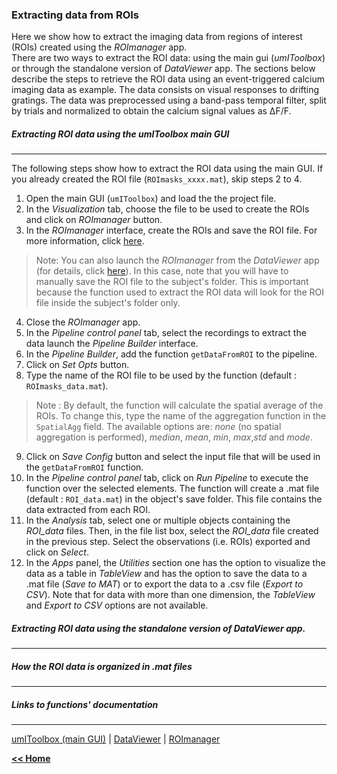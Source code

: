 ### Extracting data from ROIs

Here we show how to extract the imaging data from regions of interest (ROIs) created using the *ROImanager* app.   
There are two ways to extract the ROI data: using the main gui (*umIToolbox*) or through the standalone version of *DataViewer* app. The sections below describe the steps to retrieve the ROI data using an event-triggered calcium imaging data as example. The data consists on visual responses to drifting gratings. The data was preprocessed using a band-pass temporal filter, split by trials and normalized to obtain the calcium signal values as &#916;F/F.

##### Extracting ROI data using the *umIToolbox* main GUI
___

The following steps show how to extract the ROI data using the main GUI. If you already created the  ROI file (```ROImasks_xxxx.mat```), skip steps 2 to 4.

1. Open the main GUI (```umIToolbox```) and load the the project file.
2. In the *Visualization* tab, choose the file to be used to create the ROIs and click on *ROImanager* button.
3. In the *ROImanager* interface, create the ROIs and save the ROI file. For more information, click [here](../../docs/devDocs/roimanager.md).
  >Note: You can also launch the *ROImanager* from the *DataViewer* app (for details, click [here](../../docs/devDocs/dataviewer.md)). In this case, note that you will have to manually save the ROI file to the subject's folder. This is important because the function used to extract the ROI data will look for the ROI file inside the subject's folder only.   

4. Close the *ROImanager* app.
5. In the *Pipeline control panel* tab, select the recordings to extract the data launch the *Pipeline Builder* interface.
6. In the *Pipeline Builder*, add the function ```getDataFromROI``` to the pipeline.
7. Click on *Set Opts* button.
8. Type the name of the ROI file to be used by the function (default : ```ROImasks_data.mat```).
  >Note : By default, the function will calculate the spatial average of the ROIs. To change this, type the name of the aggregation function in the  ```SpatialAgg``` field. The available options are: *none* (no spatial aggregation is performed), *median*, *mean*, *min*, *max*,*std* and *mode*.   

9. Click on *Save Config* button and select the input file that will be used in the ```getDataFromROI``` function.
10. In the *Pipeline control panel* tab, click on *Run Pipeline* to execute the function over the selected elements. The function will create a .mat file (default : ```ROI_data.mat```) in the object's save folder. This file contains the data extracted from each ROI.   
11. In the *Analysis* tab,  select one or multiple objects containing the *ROI_data* files. Then, in the file list box, select the *ROI_data* file created in the previous step. Select the observations (i.e. ROIs) exported and click on *Select*.
12. In the *Apps* panel, the *Utilities* section one has the option to visualize the data as a table in *TableView* and has the option to save the data to a .mat file (*Save to MAT*) or to export the data to a .csv file (*Export to CSV*). Note that for data with more than one dimension, the *TableView* and *Export to CSV* options are not available.   

##### Extracting ROI data using the standalone version of *DataViewer* app.
___



##### How the ROI data is organized in .mat files
___



##### Links to functions' documentation
___
[umIToolbox (main GUI)](../../docs/userDocs/maingui.md) | [DataViewer](../../docs/devDocs/dataviewer.md) | [ROImanager](../../doc/devDocs/roimanager.md)




[**<< Home**](../../index.md)
